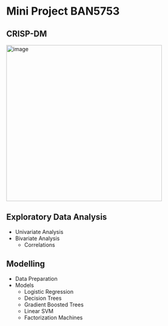 # Mini Project BAN5753
## CRISP-DM
<img width="410" alt="image" src="https://user-images.githubusercontent.com/89999861/202351216-4f728ebc-26d0-4d0a-b1de-f8f589628cac.png">

## Exploratory Data Analysis
- Univariate Analysis
- Bivariate Analysis
  - Correlations

## Modelling
- Data Preparation
- Models
  - Logistic Regression
  - Decision Trees
  - Gradient Boosted Trees
  - Linear SVM
  - Factorization Machines
  
